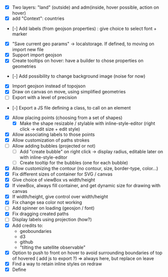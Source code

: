 - [x] Two layers: "land" (outside) and adm(inside, hover possible, action on hover)
- [x] add "Context": countries
- [-] Add labels (from geojson properties) : give choice to select font + marker
- [x] "Save current geo params" -> localstorage. If defined, to moving on import new file
- [x] Support import geojson
- [x] Create tooltips on hover: have a builder to chose properties on geometries
- [-] Add possibility to change background image (noise for now)
- [x] Import geojson instead of topojson
- [x] Draw on canvas on move, using simplified geometries
- [ ] Export with a level of precision
- [-] Export a JS file defining a class, to call on an element
- [x] Allow placing points (choosing from a set of shapes)
    - [x] Make the shape resizable / stylable with inline-style-editor (right click -> edit size + edit style)
- [x] Allow associating labels to those points
- [x] Allow customization of paths strokes
- [ ] Allow adding bubbles (projected or not)
    - [ ] Add "create bubble" on right click -> display radius, editable later on with inline-style-editor
    - [ ] Create tooltip for the bubbles (one for each bubble) 
- [x] Allow customizing the contour (no contour, size, border-type, color...)
- [x] Fix different sizes of container for SVG / canvas
- [x] Give choice of viewBox vs width/height
- [x] If viewBox, always fill container, and get dynamic size for drawing with canvas
- [x] If width/height, give control over width/height
- [x] Fix change sea color not working
- [ ] Add spinner on loading (geosjon / font)
- [x] Fix dragging created paths
- [ ] Display labels using projection (how?)
- [x] Add credits to:
    - geoboundaries
    - d3
    - github
    - "tilting the satellite observable"
- [x] Option to push to front on hover to avoid surrounding boundaries of top of hovered ( add js to export ?) => always here, but replace on leave
- [x] Find a way to retain inline styles on redraw  
- [x] Define <style> in <defs> in SVG directly  
- [x] Allow for ordering <land> div after/before countries/ADM1. If after, remove <SourceGraphic> from merge filter, otherwise retain it (for stroke)
- [x] Wrap "land" inside an inline <image> tag, inside a separate <svg> for FF performance (and maybe other browsers?)
    - MUCH worse performance on chrome. Tried:
        - Move svg containing <image> on the outside: same
        - Same principle, using <img> tag: same
    - Solution: will-change: opacity + <image>
- [x] Instructions: how to tilt / rotate / zoom / drag
- [x] Change zoom sensibility according to FOV
- [x] Animate object along path
- [x] Add validation on imported data (alpha-3 / shapeName)
- [x] Add conversion of final CSS rgb(x y z) => #hex
- [x] Format tooltip when containing decimal values => determine formatter automatically
    - [x] Allow to change format locale
- [-] Choice to remove imported fonts -> export only used fonts
- [x] On delete country, delete legend + color def (+ else ?)
- [x] Export button => popup modal to select
    - [x] No redraw on resize
    - [x] Choice between "font(s) will be included in final file" & "best between embed font / transform text to paths"
- [x] SEO: title + meta tag + raw html for FAQ
- [x] Redesign layout: accordions on right, data / colors / legend on left
- [x] Add line at the end of path (<marker>)
- [x] Delete paths on right click in menu
- [ ] Sitemap
- [x] Allow change fill color for land when base layer
- [ ] README github: explain how optimizations work
- [x] Add example(s)
- [x] Change default filter 2 
- [x] Make more fine-tuning altitude/FOV more intuitive
- [x] Allow minification of JS
- [-] Implement Undo / Redo on points / labels moving 
- [x] Allow more projections
- [x] Add categorical colors by hand
- [x] Formatting language: chose for legend + tooltip
- [ ] Store deleted elements. Button to reset deleted ?
- [x] Disable double-click zoom
- [x] Legend: style not applied on template
- [x] Legend: color width/height not reported immediatly
- [x] Tooltip check/uncheck: style not applied to template
- [x] Altitude bounds not correct when satellite directly used
- [x] Allow for undefined values in quantil/ze, with a checkbox appearing if there are undefined values
- [-] Legend can go off-canvas when resizing -> Not a big deal
- [x] On small canvas, there seems to be off-canvas drawings
- [x] Export as raster no working when legend is present
- [x] Dynamic bounds for border radius depending on max of width/height
- [ ] inline style editor: no css selection by attribute with [id=]
- [x] geoclip to accomodate border-radius ? at least use masking
- [x] modifications on stroke of country not exported when saving
- [x] Allow for multi-line labels
- [x] Inline style editor: give name to other elements. Add parent <text> element for <tspan>
- [x] Only include code for tooltip when one tooltip included
- [x] Delay optimizing content of <image> at export time (for performance)

- [x] ISE open on click
- [ ] Check export endpoint hit
- [x] Micro: Store position (lat / lnt / zoom / pitch / bearing)
- [x] Micro: Lock / unlock mechanism (allow map drag when on SVG) 
- [ ] Micro: Layers in "layers" tab
- [-] Micro: Building with same id = same color 
- [x] Micro: Check building order with height (merge with same height?)
- [x] Micro: Railway layer 
- [x] Micro: MapTiler + OSM attribution 
- [ ] Micro: OSM attribution on exported file 
- [x] Micro: Persist currentMode in state
- [x] Micro: remove forward element on hover
- [x] Micro: Order building layer elements by height
- [x] Micro: Building: Add 3 classes at random
- [x] Micro: Allow write labels / add points
- [x] Micro: Add nominatim search
- [x] Micro: Save changed CSS
- [x] Micro: CSS themes as separate .css files
    - [x] Color + lighter color on hover
- [x] Micro: Toggle layers 
- [x] Micro: Layers parametrization
    - [x] SVG pattern: density + color + width + pattern (/o\*...)
    - [x] Stroke color + fill color
    - [x] 3 colors for buildings (3 classes)
    - [x] Bind style change from ISE to layer stroke / fill color 
    - [ ] Noise?
- [x] Micro: Make "other" layer work
- [ ] Micro: Preset palette selection
- [x] Micro: Background colors customization (as non-disableable layer )
- [x] Micro: Background contour padding
- [x] Micro: Animation on visible 
- [x] Micro: Export (CSS + font, no tooltip mechanism)
- [ ] Micro: Bonus: cut geometries outside of border when high border radius
- [ ] Micro: Bonus: Freehand drawing: https://github.com/steveruizok/perfect-freehand?tab=readme-ov-file
- [ ] Micro: Bonus: Stitch / polygon merge in web workers
- [ ] Micro: Bonus: Stroke width far from camera when pitch thinner
- [ ] Micro: New front page


